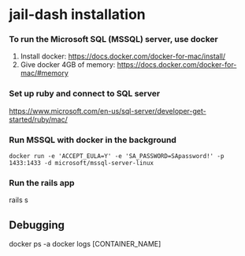 # jail-dash installation

### To run the Microsoft SQL (MSSQL) server, use docker
1. Install docker: https://docs.docker.com/docker-for-mac/install/
2. Give docker 4GB of memory: https://docs.docker.com/docker-for-mac/#memory

### Set up ruby and connect to SQL server
https://www.microsoft.com/en-us/sql-server/developer-get-started/ruby/mac/

### Run MSSQL with docker in the background
`docker run -e 'ACCEPT_EULA=Y' -e 'SA_PASSWORD=SApassword!' -p 1433:1433 -d microsoft/mssql-server-linux`

### Run the rails app
rails s


## Debugging
docker ps -a
docker logs [CONTAINER_NAME]


